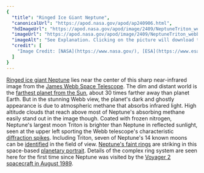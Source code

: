 ```yaml
---
{
  "title": "Ringed Ice Giant Neptune",
  "canonicalUrl": "https://apod.nasa.gov/apod/ap240906.html",
  "hdImageUrl": "https://apod.nasa.gov/apod/image/2409/NeptuneTriton_webb1059.png",
  "imageUrl": "https://apod.nasa.gov/apod/image/2409/NeptuneTriton_webb1059.png",
  "imageAlt": "See Explanation. Clicking on the picture will download the highest resolution version available.",
  "credit": [
    "Image Credit: [NASA](https://www.nasa.gov/), [ESA](https://www.esa.int/), [CSA](https://www.asc-csa.gc.ca/eng/), [STScI](https://www.stsci.edu/), [NIRCam](https://webbtelescope.org/contents/media/images/01FA0SZSEW1TZ51BHG0EGW2EZP)"
  ]
}
---
```


[Ringed ice giant Neptune](https://webbtelescope.org/contents/news-releases/2022/news-2022-046) lies near the center of this sharp near-infrared image from the [James Webb Space Telescope](https://webbtelescope.org/). The dim and distant world is the [farthest planet from the Sun](https://solarsystem.nasa.gov/planets/neptune/overview/), about 30 times farther away than planet Earth. But in the stunning Webb view, the planet's dark and ghostly appearance is due to atmospheric methane that absorbs infrared light. High altitude clouds that reach above most of Neptune's absorbing methane easily stand out in the image though. Coated with frozen nitrogen, Neptune's largest moon Triton is brighter than Neptune in reflected sunlight, seen at the upper left sporting the Webb telescope's characteristic [diffraction spikes](https://webbtelescope.org/contents/media/images/01G529MX46J7AFK61GAMSHKSSN). Including Triton, seven of Neptune's 14 known moons can be [identified](https://apod.nasa.gov/apod/image/2209/NeptuneTriton_webb1059label.png) in the field of view. [Neptune's faint rings](https://en.wikipedia.org/wiki/Rings_of_Neptune) are striking in this space-based [planetary portrait](https://www.nasa.gov/feature/all-eyes-on-the-ice-giants). Details of the complex ring system are seen here for the first time since Neptune was visited by the [Voyager 2 spacecraft in August 1989](https://apod.nasa.gov/apod/ap140515.html).
